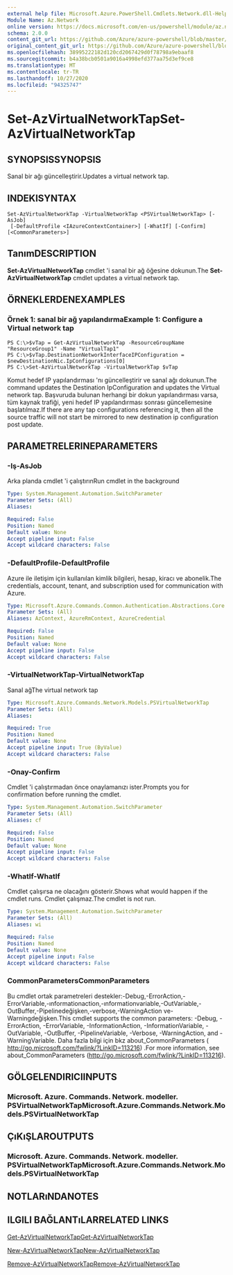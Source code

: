 ```yaml
---
external help file: Microsoft.Azure.PowerShell.Cmdlets.Network.dll-Help.xml
Module Name: Az.Network
online version: https://docs.microsoft.com/en-us/powershell/module/az.network/set-azvirtualnetworktap
schema: 2.0.0
content_git_url: https://github.com/Azure/azure-powershell/blob/master/src/Network/Network/help/Set-AzVirtualNetworkTap.md
original_content_git_url: https://github.com/Azure/azure-powershell/blob/master/src/Network/Network/help/Set-AzVirtualNetworkTap.md
ms.openlocfilehash: 38995222182d120cd2067429d0f78798a9ebaaf8
ms.sourcegitcommit: b4a38bcb0501a9016a4998efd377aa75d3ef9ce8
ms.translationtype: MT
ms.contentlocale: tr-TR
ms.lasthandoff: 10/27/2020
ms.locfileid: "94325747"
---
```

# <span data-ttu-id="bfee3-101">Set-AzVirtualNetworkTap</span><span class="sxs-lookup"><span data-stu-id="bfee3-101">Set-AzVirtualNetworkTap</span></span>

## <span data-ttu-id="bfee3-102">SYNOPSIS</span><span class="sxs-lookup"><span data-stu-id="bfee3-102">SYNOPSIS</span></span>
<span data-ttu-id="bfee3-103">Sanal bir ağı güncelleştirir.</span><span class="sxs-lookup"><span data-stu-id="bfee3-103">Updates a virtual network tap.</span></span>

## <span data-ttu-id="bfee3-104">INDEKI</span><span class="sxs-lookup"><span data-stu-id="bfee3-104">SYNTAX</span></span>

```
Set-AzVirtualNetworkTap -VirtualNetworkTap <PSVirtualNetworkTap> [-AsJob]
 [-DefaultProfile <IAzureContextContainer>] [-WhatIf] [-Confirm] [<CommonParameters>]
```

## <span data-ttu-id="bfee3-105">Tanım</span><span class="sxs-lookup"><span data-stu-id="bfee3-105">DESCRIPTION</span></span>
<span data-ttu-id="bfee3-106">**Set-AzVirtualNetworkTap** cmdlet 'i sanal bir ağ öğesine dokunun.</span><span class="sxs-lookup"><span data-stu-id="bfee3-106">The **Set-AzVirtualNetworkTap** cmdlet updates a virtual network tap.</span></span>

## <span data-ttu-id="bfee3-107">ÖRNEKLERDEN</span><span class="sxs-lookup"><span data-stu-id="bfee3-107">EXAMPLES</span></span>

### <span data-ttu-id="bfee3-108">Örnek 1: sanal bir ağ yapılandırma</span><span class="sxs-lookup"><span data-stu-id="bfee3-108">Example 1: Configure a Virtual network tap</span></span>
```
PS C:\>$vTap = Get-AzVirtualNetworkTap -ResourceGroupName "ResourceGroup1" -Name "VirtualTap1"
PS C:\>$vTap.DestinationNetworkInterfaceIPConfiguration = $newDestinationNic.IpConfigurations[0]
PS C:\>Set-AzVirtualNetworkTap -VirtualNetworkTap $vTap
```

<span data-ttu-id="bfee3-109">Komut hedef IP yapılandırması 'nı güncelleştirir ve sanal ağı dokunun.</span><span class="sxs-lookup"><span data-stu-id="bfee3-109">The command updates the Destination IpConfiguration and updates the Virtual network tap.</span></span>
<span data-ttu-id="bfee3-110">Başvuruda bulunan herhangi bir dokun yapılandırması varsa, tüm kaynak trafiği, yeni hedef IP yapılandırması sonrası güncellemesine başlatılmaz.</span><span class="sxs-lookup"><span data-stu-id="bfee3-110">If there are any tap configurations referencing it, then all the source traffic will not start be mirrored to new destination ip configuration post update.</span></span>

## <span data-ttu-id="bfee3-111">PARAMETRELERINE</span><span class="sxs-lookup"><span data-stu-id="bfee3-111">PARAMETERS</span></span>

### <span data-ttu-id="bfee3-112">-Iş</span><span class="sxs-lookup"><span data-stu-id="bfee3-112">-AsJob</span></span>
<span data-ttu-id="bfee3-113">Arka planda cmdlet 'i çalıştırın</span><span class="sxs-lookup"><span data-stu-id="bfee3-113">Run cmdlet in the background</span></span>

```yaml
Type: System.Management.Automation.SwitchParameter
Parameter Sets: (All)
Aliases:

Required: False
Position: Named
Default value: None
Accept pipeline input: False
Accept wildcard characters: False
```

### <span data-ttu-id="bfee3-114">-DefaultProfile</span><span class="sxs-lookup"><span data-stu-id="bfee3-114">-DefaultProfile</span></span>
<span data-ttu-id="bfee3-115">Azure ile iletişim için kullanılan kimlik bilgileri, hesap, kiracı ve abonelik.</span><span class="sxs-lookup"><span data-stu-id="bfee3-115">The credentials, account, tenant, and subscription used for communication with Azure.</span></span>

```yaml
Type: Microsoft.Azure.Commands.Common.Authentication.Abstractions.Core.IAzureContextContainer
Parameter Sets: (All)
Aliases: AzContext, AzureRmContext, AzureCredential

Required: False
Position: Named
Default value: None
Accept pipeline input: False
Accept wildcard characters: False
```

### <span data-ttu-id="bfee3-116">-VirtualNetworkTap</span><span class="sxs-lookup"><span data-stu-id="bfee3-116">-VirtualNetworkTap</span></span>
<span data-ttu-id="bfee3-117">Sanal ağ</span><span class="sxs-lookup"><span data-stu-id="bfee3-117">The virtual network tap</span></span>

```yaml
Type: Microsoft.Azure.Commands.Network.Models.PSVirtualNetworkTap
Parameter Sets: (All)
Aliases:

Required: True
Position: Named
Default value: None
Accept pipeline input: True (ByValue)
Accept wildcard characters: False
```

### <span data-ttu-id="bfee3-118">-Onay</span><span class="sxs-lookup"><span data-stu-id="bfee3-118">-Confirm</span></span>
<span data-ttu-id="bfee3-119">Cmdlet 'i çalıştırmadan önce onaylamanızı ister.</span><span class="sxs-lookup"><span data-stu-id="bfee3-119">Prompts you for confirmation before running the cmdlet.</span></span>

```yaml
Type: System.Management.Automation.SwitchParameter
Parameter Sets: (All)
Aliases: cf

Required: False
Position: Named
Default value: None
Accept pipeline input: False
Accept wildcard characters: False
```

### <span data-ttu-id="bfee3-120">-WhatIf</span><span class="sxs-lookup"><span data-stu-id="bfee3-120">-WhatIf</span></span>
<span data-ttu-id="bfee3-121">Cmdlet çalışırsa ne olacağını gösterir.</span><span class="sxs-lookup"><span data-stu-id="bfee3-121">Shows what would happen if the cmdlet runs.</span></span>
<span data-ttu-id="bfee3-122">Cmdlet çalışmaz.</span><span class="sxs-lookup"><span data-stu-id="bfee3-122">The cmdlet is not run.</span></span>

```yaml
Type: System.Management.Automation.SwitchParameter
Parameter Sets: (All)
Aliases: wi

Required: False
Position: Named
Default value: None
Accept pipeline input: False
Accept wildcard characters: False
```

### <span data-ttu-id="bfee3-123">CommonParameters</span><span class="sxs-lookup"><span data-stu-id="bfee3-123">CommonParameters</span></span>
<span data-ttu-id="bfee3-124">Bu cmdlet ortak parametreleri destekler:-Debug,-ErrorAction,-ErrorVariable,-ınformationaction,-ınformationvariable,-OutVariable,-OutBuffer,-Pipelinedeğişken,-verbose,-WarningAction ve-Warningdeğişken.</span><span class="sxs-lookup"><span data-stu-id="bfee3-124">This cmdlet supports the common parameters: -Debug, -ErrorAction, -ErrorVariable, -InformationAction, -InformationVariable, -OutVariable, -OutBuffer, -PipelineVariable, -Verbose, -WarningAction, and -WarningVariable.</span></span> <span data-ttu-id="bfee3-125">Daha fazla bilgi için bkz about_CommonParameters ( http://go.microsoft.com/fwlink/?LinkID=113216) .</span><span class="sxs-lookup"><span data-stu-id="bfee3-125">For more information, see about_CommonParameters (http://go.microsoft.com/fwlink/?LinkID=113216).</span></span>

## <span data-ttu-id="bfee3-126">GÖLGELENDIRICI</span><span class="sxs-lookup"><span data-stu-id="bfee3-126">INPUTS</span></span>

### <span data-ttu-id="bfee3-127">Microsoft. Azure. Commands. Network. modeller. PSVirtualNetworkTap</span><span class="sxs-lookup"><span data-stu-id="bfee3-127">Microsoft.Azure.Commands.Network.Models.PSVirtualNetworkTap</span></span>

## <span data-ttu-id="bfee3-128">ÇıKıŞLAR</span><span class="sxs-lookup"><span data-stu-id="bfee3-128">OUTPUTS</span></span>

### <span data-ttu-id="bfee3-129">Microsoft. Azure. Commands. Network. modeller. PSVirtualNetworkTap</span><span class="sxs-lookup"><span data-stu-id="bfee3-129">Microsoft.Azure.Commands.Network.Models.PSVirtualNetworkTap</span></span>

## <span data-ttu-id="bfee3-130">NOTLARıNDA</span><span class="sxs-lookup"><span data-stu-id="bfee3-130">NOTES</span></span>

## <span data-ttu-id="bfee3-131">ILGILI BAĞLANTıLAR</span><span class="sxs-lookup"><span data-stu-id="bfee3-131">RELATED LINKS</span></span>

[<span data-ttu-id="bfee3-132">Get-AzVirtualNetworkTap</span><span class="sxs-lookup"><span data-stu-id="bfee3-132">Get-AzVirtualNetworkTap</span></span>](./Get-AzVirtualNetworkTap.md)

[<span data-ttu-id="bfee3-133">New-AzVirtualNetworkTap</span><span class="sxs-lookup"><span data-stu-id="bfee3-133">New-AzVirtualNetworkTap</span></span>](./New-AzVirtualNetworkTap.md)

[<span data-ttu-id="bfee3-134">Remove-AzVirtualNetworkTap</span><span class="sxs-lookup"><span data-stu-id="bfee3-134">Remove-AzVirtualNetworkTap</span></span>](./Remove-AzVirtualNetworkTap.md)
